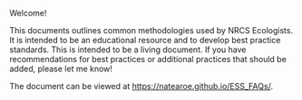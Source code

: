 Welcome! 

This documents outlines common methodologies used by NRCS Ecologists. It is intended to be an educational resource and to develop best practice standards. This is intended to be a living document. If you have recommendations for best practices or additional practices that should be added, please let me know!

The document can be viewed at https://natearoe.github.io/ESS_FAQs/. 


